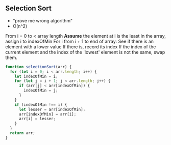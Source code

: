 ## Selection Sort
* "prove me wrong algorithm"
* O(n^2)

From i = 0 to < array length
    **Assume** the element at i is the least in the array, assign i to indexOfMin
    For i from i + 1 to end of array:
        See if there is an element with a lower value
            If there is, record its index
        If the index of the current element and the index of the 'lowest' element is not the same, swap them.

```javascript
function selectionSort(arr) {
  for (let i = 0; i < arr.length; i++) {
    let indexOfMin = i;
    for (let j = i + 1; j < arr.length; j++) {
      if (arr[j] < arr[indexOfMin]) {
        indexOfMin = j;
      }
    }
    if (indexOfMin !== i) {
      let lesser = arr[indexOfMin];
      arr[indexOfMin] = arr[i];
      arr[i] = lesser;
    }
  }
  return arr;
}
```